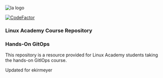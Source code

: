 ![la logo](https://user-images.githubusercontent.com/42839573/67322755-818e9400-f4df-11e9-97c1-388bf357353d.png)

[![CodeFactor](https://www.codefactor.io/repository/github/ekirmayer/content-gitops/badge)](https://www.codefactor.io/repository/github/ekirmayer/content-gitops)

### Linux Academy Course Repository
### Hands-On GitOps

This repository is a resource provided for Linux Academy students taking the hands-on GitIOps course.

Updated for ekirmeyer
